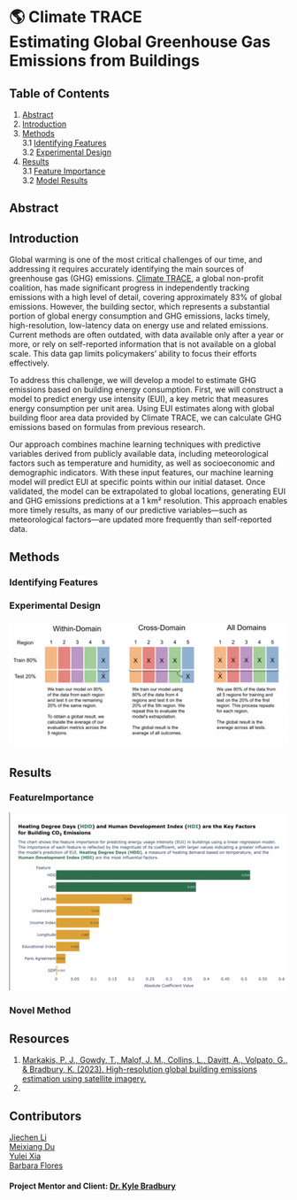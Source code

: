 # 🌎 Climate TRACE <br> Estimating Global Greenhouse Gas Emissions from Buildings


## Table of Contents
1. [Abstract](#Abstract)
2. [Introduction](#Introduction)
3. [Methods](#Methods)  
   3.1 [Identifying Features](#FeatureImportance)  
   3.2 [Experimental Design](#Distillation)
4. [Results](#Results)  
   3.1 [Feature Importance](#FeatureImportance)  
   3.2 [Model Results](#Distillation)

## Abstract

## Introduction

Global warming is one of the most critical challenges of our time, and addressing it requires accurately identifying the main sources of greenhouse gas (GHG) emissions. [Climate TRACE](https://climatetrace.org/), a global non-profit coalition, has made significant progress in independently tracking emissions with a high level of detail, covering approximately 83% of global emissions. However, the building sector, which represents a substantial portion of global energy consumption and GHG emissions, lacks timely, high-resolution, low-latency data on energy use and related emissions. Current methods are often outdated, with data available only after a year or more, or rely on self-reported information that is not available on a global scale. This data gap limits policymakers’ ability to focus their efforts effectively.

To address this challenge, we will develop a model to estimate GHG emissions based on building energy consumption. First, we will construct a model to predict energy use intensity (EUI), a key metric that measures energy consumption per unit area. Using EUI estimates along with global building floor area data provided by Climate TRACE, we can calculate GHG emissions based on formulas from previous research.

Our approach combines machine learning techniques with predictive variables derived from publicly available data, including meteorological factors such as temperature and humidity, as well as socioeconomic and demographic indicators. With these input features, our machine learning model will predict EUI at specific points within our initial dataset. Once validated, the model can be extrapolated to global locations, generating EUI and GHG emissions predictions at a 1 km² resolution. This approach enables more timely results, as many of our predictive variables—such as meteorological factors—are updated more frequently than self-reported data.

## Methods 
### Identifying Features

### Experimental Design   <a name="Experimental Design "></a>
![Image](https://raw.githubusercontent.com/AliciaXia222/Capstone-Team-Climate-Trace/refs/heads/main/figures/experimental_design.png)



## Results  

### FeatureImportance  <a name="Feature Importance"></a>

![Image](https://raw.githubusercontent.com/AliciaXia222/Capstone-Team-Climate-Trace/refs/heads/main/figures/feature_importance.png)


### Novel Method <a name="Novel"></a>

## Resources
1. [Markakis, P. J., Gowdy, T., Malof, J. M., Collins, L., Davitt, A., Volpato, G., & Bradbury, K. (2023). High-resolution global building emissions estimation using satellite imagery.](https://www.climatechange.ai/papers/neurips2023/128/paper.pdf)
2. 


## Contributors
[Jiechen Li](https://github.com/carrieli15)  
[Meixiang Du](https://github.com/dumeixiang)  
[Yulei Xia](https://github.com/AliciaXia222)  
[Barbara Flores](https://github.com/BarbaraPFloresRios)  



#### Project Mentor and Client: [Dr. Kyle Bradbury](https://energy.duke.edu/about/staff/kyle-bradbury)



